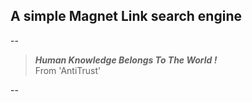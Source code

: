 ## A simple Magnet Link search engine

--

> ***Human Knowledge Belongs To The World !*** <br> From 'AntiTrust'

--
 
